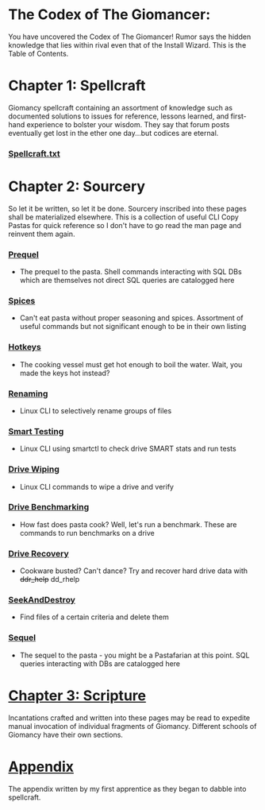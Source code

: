 # The Codex of The Giomancer:
You have uncovered the Codex of The Giomancer! Rumor says the hidden knowledge that lies within rival even that of the Install Wizard. This is the Table of Contents.

# Chapter 1: Spellcraft
Giomancy spellcraft containing an assortment of knowledge such as documented solutions to issues for reference, lessons learned, and first-hand experience to bolster your wisdom. They say that forum posts eventually get lost in the ether one day...but codices are eternal.

### [Spellcraft.txt](Spellcraft.txt)

# Chapter 2: Sourcery
So let it be written, so let it be done. Sourcery inscribed into these pages shall be materialized elsewhere. This is a collection of useful CLI Copy Pastas for quick reference so I don't have to go read the man page and reinvent them again.

### [Prequel](Sourcery/prequel.sh)
* The prequel to the pasta. Shell commands interacting with SQL DBs which are themselves not direct SQL queries are catalogged here
### [Spices](Sourcery/spices.sh)
* Can't eat pasta without proper seasoning and spices. Assortment of useful commands but not significant enough to be in their own listing
### [Hotkeys](Sourcery/hotkeys.txt)
* The cooking vessel must get hot enough to boil the water. Wait, you made the keys hot instead?
### [Renaming](Sourcery/renaming.sh)
* Linux CLI to selectively rename groups of files
### [Smart Testing](Sourcery/smart.sh)
* Linux CLI using smartctl to check drive SMART stats and run tests
### [Drive Wiping](Sourcery/zero.sh)
* Linux CLI commands to wipe a drive and verify
### [Drive Benchmarking](Sourcery/benchmark.sh)
* How fast does pasta cook? Well, let's run a benchmark. These are commands to run benchmarks on a drive
### [Drive Recovery](Sourcery/ddr.sh)
* Cookware busted? Can't dance? Try and recover hard drive data with ~~ddr_help~~ dd_rhelp
### [SeekAndDestroy](Sourcery/seekAndDestroy.sh)
* Find files of a certain criteria and delete them
### [Sequel](Sourcery/sequel.sql)
* The sequel to the pasta - you might be a Pastafarian at this point. SQL queries interacting with DBs are catalogged here

# [Chapter 3: Scripture](Scripture)
Incantations crafted and written into these pages may be read to expedite manual invocation of individual fragments of Giomancy.
Different schools of Giomancy have their own sections.

# [Appendix](appendix.txt)
The appendix written by my first apprentice as they began to dabble into spellcraft.
